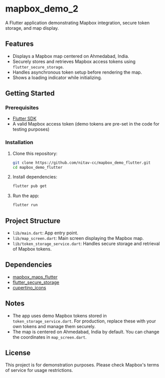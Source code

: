 # mapbox_demo_2

A Flutter application demonstrating Mapbox integration, secure token storage, and map display.

## Features
- Displays a Mapbox map centered on Ahmedabad, India.
- Securely stores and retrieves Mapbox access tokens using `flutter_secure_storage`.
- Handles asynchronous token setup before rendering the map.
- Shows a loading indicator while initializing.

## Getting Started

### Prerequisites
- [Flutter SDK](https://flutter.dev/docs/get-started/install)
- A valid Mapbox access token (demo tokens are pre-set in the code for testing purposes)

### Installation
1. Clone this repository:
   ```sh
   git clone https://github.com/nitav-cc/mapbox_demo_flutter.git
   cd mapbox_demo_flutter
   ```
2. Install dependencies:
   ```sh
   flutter pub get
   ```
3. Run the app:
   ```sh
   flutter run
   ```

## Project Structure
- `lib/main.dart`: App entry point.
- `lib/map_screen.dart`: Main screen displaying the Mapbox map.
- `lib/token_storage_service.dart`: Handles secure storage and retrieval of Mapbox tokens.

## Dependencies
- [mapbox_maps_flutter](https://pub.dev/packages/mapbox_maps_flutter)
- [flutter_secure_storage](https://pub.dev/packages/flutter_secure_storage)
- [cupertino_icons](https://pub.dev/packages/cupertino_icons)

## Notes
- The app uses demo Mapbox tokens stored in `token_storage_service.dart`. For production, replace these with your own tokens and manage them securely.
- The map is centered on Ahmedabad, India by default. You can change the coordinates in `map_screen.dart`.

## License
This project is for demonstration purposes. Please check Mapbox's terms of service for usage restrictions.

